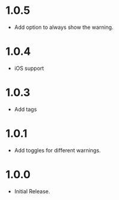 # 1.0.5
- Add option to always show the warning.

# 1.0.4
- iOS support

# 1.0.3
- Add tags

# 1.0.1
- Add toggles for different warnings.

# 1.0.0
- Initial Release.
